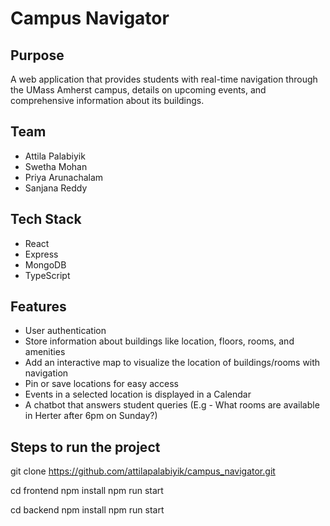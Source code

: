 # Campus Navigator

## Purpose
A web application that provides students with real-time navigation through the UMass Amherst campus, details on upcoming events, and comprehensive information about its buildings.

## Team
- Attila Palabiyik
- Swetha Mohan
- Priya Arunachalam
- Sanjana Reddy

## Tech Stack
- React
- Express
- MongoDB
- TypeScript

## Features
- User authentication
- Store information about buildings like location, floors, rooms, and amenities
- Add an interactive map to visualize the location of buildings/rooms with navigation
- Pin or save locations for easy access 
- Events in a selected location is displayed in a Calendar
- A chatbot that answers student queries (E.g - What rooms are available in Herter after 6pm on Sunday?)


## Steps to run the project
git clone https://github.com/attilapalabiyik/campus_navigator.git

cd frontend
npm install
npm run start

cd backend 
npm install 
npm run start
